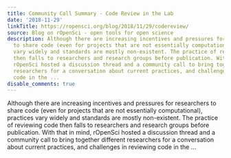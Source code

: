 ```yaml
---
title: Community Call Summary - Code Review in the Lab
date: '2018-11-29'
linkTitle: https://ropensci.org/blog/2018/11/29/codereview/
source: Blog on rOpenSci - open tools for open science
description: Although there are increasing incentives and pressures for researchers
  to share code (even for projects that are not essentially computational), practices
  vary widely and standards are mostly non-existent. The practice of reviewing code
  then falls to researchers and research groups before publication. With that in mind,
  rOpenSci hosted a discussion thread and a community call to bring together different
  researchers for a conversation about current practices, and challenges in reviewing
  code in the ...
disable_comments: true
---
```

Although there are increasing incentives and pressures for researchers to share code (even for projects that are not essentially computational), practices vary widely and standards are mostly non-existent. The practice of reviewing code then falls to researchers and research groups before publication. With that in mind, rOpenSci hosted a discussion thread and a community call to bring together different researchers for a conversation about current practices, and challenges in reviewing code in the ...